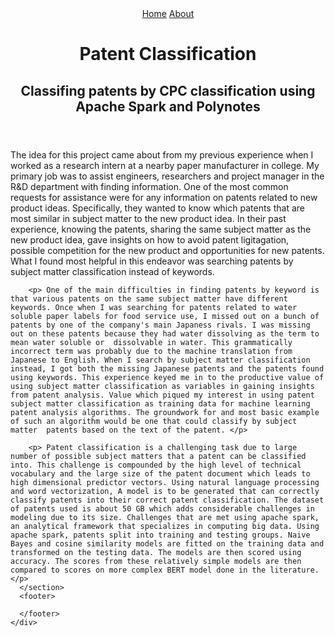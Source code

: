 <!DOCTYPE html>
<html lang="en" dir="ltr">
  <head>
    <meta charset="utf-8">
    <meta name="viewport" content="width=device-width, initial-scale=1">
    <link rel="stylesheet" href="./assets/css/styles.css">
    <title>Patent Classification</title>
  </head>
  <body>
    <div id="wrapper">
      <header>
        <div class="byline">
          <a href="/index.html">Home</a>
          <a href="/assets/about.html">About</a>
        </div>
        <hgroup>
          <h1>Patent Classification</h1>
          <h2 class="tagline">Classifing patents by CPC classification using Apache Spark and Polynotes</h2>
        </hgroup>
      </header>
      <section>
        <p> The idea for this project came about from my previous experience when I worked as a  research intern at a nearby paper manufacturer in college. My primary job was to assist engineers, researchers and project manager in the R&D department with finding information. One of the most common requests for assistance were for any information on patents related to new product ideas. Specifically, they wanted to know which patents that are most similar in subject matter to the new product idea. In their past experience, knowing the patents, sharing the same subject matter as the new product idea, gave insights on how to avoid patent ligitagation, possible competition for the new product and opportunities for new patents. What I found most helpful in this endeavor was searching patents by subject matter classification instead of keywords.</p>

        <p> One of the main difficulties in finding patents by keyword is that various patents on the same subject matter have different keywords. Once when I was searching for patents related to water soluble paper labels for food service use, I missed out on a bunch of patents by one of the company's main Japaness rivals. I was missing out on these patents because they had water dissolving as the term to mean water soluble or  dissolvable in water. This grammatically incorrect term was probably due to the machine translation from Japanese to English. When I search by subject matter classification instead, I got both the missing Japanese patents and the patents found using keywords. This experience keyed me in to the productive value of using subject matter classification as variables in gaining insights from patent analysis. Value which piqued my interest in using patent subject matter classification as training data for machine learning patent analysis algorithms. The groundwork for and most basic example of such an algorithm would be one that could classify by subject matter  patents based on the text of the patent. </p>

        <p> Patent classification is a challenging task due to large number of possible subject matters that a patent can be classified into. This challenge is compounded by the high level of technical vocabulary and the large size of the patent document which leads to high dimensional predictor vectors. Using natural language processing and word vectorization, A model is to be generated that can correctly classify patents into their correct patent classification. The dataset of patents used is about 50 GB which adds considerable challenges in modeling due to its size. Challenges that are met using apache spark, an analytical framework that specializes in computing big data. Using apache spark, patents split into training and testing groups. Naive Bayes and cosine similarity models are fitted on the training data and transformed on the testing data. The models are then scored using accuracy. The scores from these relatively simple models are then compared to scores on more complex BERT model done in the literature. </p>
      </section>
      <footer>

      </footer>
    </div>
  </body>
</html>
